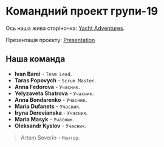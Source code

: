 # Командний проект групи-19

Ось наша жива сторіночка:
[Yacht Adventures](https://barinio.github.io/yacht-adventures-team-project/).

Презентація проєкту:
[Presentation](https://www.canva.com/design/DAFqhS59n8s/976oioq7rF7cmgV-XphA8A/view)

## Наша команда

- **Ivan Barei** - `Team Lead`.
- **Taras Popovych** - `Scrum Master`.
- **Anna Fedorova** - `Учасник`.
- **Yelyzaveta Shatrova** - `Учасник`.
- **Anna Bondarenko** - `Учасник`.
- **Maria Dufanets** - `Учасник`.
- **Iryna Derevianska** - `Учасник`.
- **Maria Masyk** - `Учасник`.
- **Oleksandr Kyslov** - `Учасник`.

> Artem Severin - `Ментор`.
